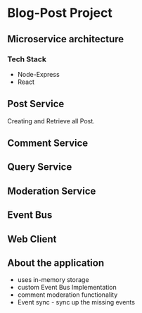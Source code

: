 # Blog-Post Project
## Microservice architecture

### Tech Stack
- Node-Express
- React

## Post Service
  Creating and Retrieve all Post.
## Comment Service
## Query Service
## Moderation Service
## Event Bus
## Web Client

## About the application
- uses in-memory storage
- custom Event Bus Implementation 
- comment moderation functionality
- Event sync - sync up the missing events
